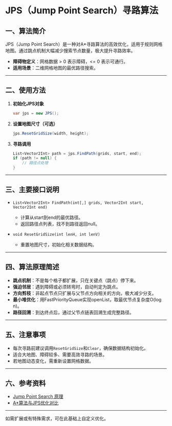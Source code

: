 # JPS（Jump Point Search）寻路算法

## 一、算法简介
JPS（Jump Point Search）是一种对A*寻路算法的高效优化，适用于规则网格地图。通过跳点机制大幅减少搜索节点数量，极大提升寻路效率。

- **障碍物定义**：网格数据 > 0 表示障碍，<= 0 表示可通行。
- **适用场景**：二维网格地图的最优路径搜索。

---

## 二、使用方法

1. **初始化JPS对象**
   ```csharp
   var jps = new JPS();
   ```
2. **设置地图尺寸（可选）**
   ```csharp
   jps.ResetGridSize(width, height);
   ```
3. **寻路调用**
   ```csharp
   List<Vector2Int> path = jps.FindPath(grids, start, end);
   if (path != null) {
       // 路径点处理
   }
   ```

---

## 三、主要接口说明

- `List<Vector2Int> FindPath(int[,] grids, Vector2Int start, Vector2Int end)`
  - 计算从start到end的最优路径。
  - 返回路径点列表，找不到路径返回null。

- `void ResetGridSize(int lenH, int lenV)`
  - 重置地图尺寸，初始化相关数据结构。

---

## 四、算法原理简述

- **跳点机制**：不是每个格子都扩展，只在关键点（跳点）停下来。
- **强迫邻居**：遇到障碍或必须转弯时，自动判定为跳点。
- **方向剪枝**：非起点节点只扩展与父节点方向相关的方向，极大减少分支。
- **最小堆优化**：用FastPriorityQueue实现openList，取最优节点复杂度O(log n)。
- **路径回溯**：到达终点后，通过父节点链表回溯生成完整路径。

---

## 五、注意事项

- 每次寻路前建议调用`ResetGridSize`和`Clear`，确保数据结构初始化。
- 适合大地图、障碍较多、需要高效寻路的场景。
- 若地图动态变化，需重新设置网格数据。

---

## 六、参考资料
- [Jump Point Search 原理](https://harablog.wordpress.com/2011/09/07/jump-point-search/)
- [A*算法与JPS优化对比](https://www.redblobgames.com/pathfinding/a-star/introduction.html)

---

如需扩展或有特殊需求，可在此基础上自定义优化。 